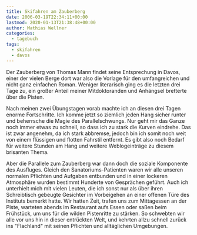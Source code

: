 ```yaml
---
title: Skifahren am Zauberberg
date: 2006-03-19T22:34:11+00:00
lastmod: 2020-01-13T21:38:48+00:00
author: Mathias Wellner
categories:
  - tagebuch
tags:
  - skifahren
  - davos
---
```

Der Zauberberg von Thomas Mann findet seine Entsprechung in Davos, einer der vielen Berge dort war also die Vorlage für den umfangreichen und nicht ganz einfachen Roman. Weniger literarisch ging es die letzten drei Tage zu, ein großer Anteil meiner Mitdoktoranden und Anhängsel bretterte über die Pisten.

Nach meinen zwei Übungstagen vorab machte ich an diesen drei Tagen enorme Fortschritte. Ich komme jetzt so ziemlich jeden Hang sicher runter und beherrsche die Magie des Parallelschwungs. Nur geht mir das Ganze noch immer etwas zu schnell, so dass ich zu stark die Kurven eindrehe. Das ist zwar angenehm, da ich stark abbremse, jedoch bin ich somit noch weit von einem flüssigen und flotten Fahrstil entfernt. Es gibt also noch Bedarf für weitere Stunden am Hang und weitere Weblogeinträge zu diesem brisanten Thema.

Aber die Parallele zum Zauberberg war dann doch die soziale Komponente des Ausfluges. Gleich den Sanatoriums-Patienten waren wir alle unseren normalen Pflichten und Aufgaben entbunden und in einer lockeren Atmosphäre wurden bestimmt Hunderte von Gesprächen geführt. Auch ich unterhielt mich mit vielen Leuten, die ich sonst nur als über ihren Schreibtisch gebeugte Gesichter im Vorbeigehen an einer offenen Türe des Instituts bemerkt hatte. Wir hatten Zeit, trafen uns zum Mittagessen an der Piste, warteten abends im Restaurant aufs Essen oder saßen beim Frühstück, um uns für die wilden Pistenritte zu stärken. So schwebten wir alle vor uns hin in dieser entrückten Welt, und kehrten allzu schnell zurück ins "Flachland" mit seinen Pflichten und alltäglichen Umgebungen.